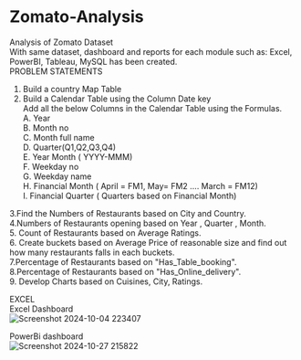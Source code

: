 # Zomato-Analysis
Analysis of Zomato Dataset <br/>
With same dataset, dashboard and reports for each module such as: Excel, PowerBI, Tableau, MySQL has been created. <br/>
PROBLEM STATEMENTS <br/>
1. Build a country Map Table <br/>
2. Build a Calendar Table using the Column Date key <br/>
  Add all the below Columns in the Calendar Table using the Formulas.<br/>
   A. Year<br/>
   B. Month no<br/>
   C. Month full name<br/>
   D. Quarter(Q1,Q2,Q3,Q4)<br/>
   E. Year Month ( YYYY-MMM)<br/>
   F. Weekday no<br/>
   G. Weekday name<br/>
   H. Financial Month ( April = FM1, May= FM2  …. March = FM12)<br/>
   I. Financial Quarter ( Quarters based on Financial Month)<br/>

3.Find the Numbers of Restaurants based on City and Country. <br/>
4.Numbers of Restaurants opening based on Year , Quarter , Month.<br/>
5. Count of Restaurants based on Average Ratings.<br/>
6. Create buckets based on Average Price of reasonable size and find out how many restaurants falls in each buckets.<br/>
7.Percentage of Restaurants based on "Has_Table_booking".<br/>
8.Percentage of Restaurants based on "Has_Online_delivery".<br/>
9. Develop Charts based on Cuisines, City, Ratings.<br/>

EXCEL <br/>
Excel Dashboard <br/>
![Screenshot 2024-10-04 223407](https://github.com/user-attachments/assets/3493bc62-9051-46da-8b92-c05d7e4beb57)

PowerBi dashboard <br/>
![Screenshot 2024-10-27 215822](https://github.com/user-attachments/assets/4f32c9d7-bd43-4046-8e3b-037100651e44)

